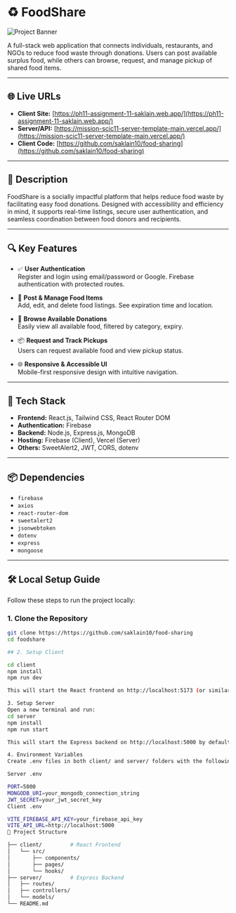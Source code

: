 # ♻️ FoodShare

![Project Banner](https://i.ibb.co.com/ZznTPyQQ/foodshare.png)

A full-stack web application that connects individuals, restaurants, and NGOs to reduce food waste through donations. Users can post available surplus food, while others can browse, request, and manage pickup of shared food items.

---

## 🌐 Live URLs

- **Client Site:** [https://ph11-assignment-11-saklain.web.app/](https://ph11-assignment-11-saklain.web.app/)
- **Server/API:** [https://mission-scic11-server-template-main.vercel.app/](https://mission-scic11-server-template-main.vercel.app/)
- **Client Code:** [https://github.com/saklain10/food-sharing](https://github.com/saklain10/food-sharing)

---

## 🧠 Description

FoodShare is a socially impactful platform that helps reduce food waste by facilitating easy food donations. Designed with accessibility and efficiency in mind, it supports real-time listings, secure user authentication, and seamless coordination between food donors and recipients.

---

## 🔍 Key Features

- ✅ **User Authentication**  
  Register and login using email/password or Google. Firebase authentication with protected routes.

- 🍱 **Post & Manage Food Items**  
  Add, edit, and delete food listings. See expiration time and location.

- 📍 **Browse Available Donations**  
  Easily view all available food, filtered by category, expiry.

- 📦 **Request and Track Pickups**  
  Users can request available food and view pickup status.

- 🌐 **Responsive & Accessible UI**  
  Mobile-first responsive design with intuitive navigation.

---

## 🧪 Tech Stack

- **Frontend:** React.js, Tailwind CSS, React Router DOM  
- **Authentication:** Firebase  
- **Backend:** Node.js, Express.js, MongoDB  
- **Hosting:** Firebase (Client), Vercel (Server)  
- **Others:** SweetAlert2, JWT, CORS, dotenv

---

## 📦 Dependencies

- `firebase`  
- `axios`  
- `react-router-dom`  
- `sweetalert2`  
- `jsonwebtoken`  
- `dotenv`  
- `express`  
- `mongoose`

---

## 🛠️ Local Setup Guide

Follow these steps to run the project locally:

### 1. Clone the Repository

```bash
git clone https://https://github.com/saklain10/food-sharing
cd foodshare

## 2. Setup Client

cd client
npm install
npm run dev

This will start the React frontend on http://localhost:5173 (or similar depending on your config).

3. Setup Server
Open a new terminal and run:
cd server
npm install
npm run start

This will start the Express backend on http://localhost:5000 by default.

4. Environment Variables
Create .env files in both client/ and server/ folders with the following values:

Server .env

PORT=5000
MONGODB_URI=your_mongodb_connection_string
JWT_SECRET=your_jwt_secret_key
Client .env

VITE_FIREBASE_API_KEY=your_firebase_api_key
VITE_API_URL=http://localhost:5000
📁 Project Structure

├── client/         # React Frontend
│   └── src/
│       ├── components/
│       ├── pages/
│       └── hooks/
├── server/         # Express Backend
│   ├── routes/
│   ├── controllers/
│   └── models/
└── README.md




